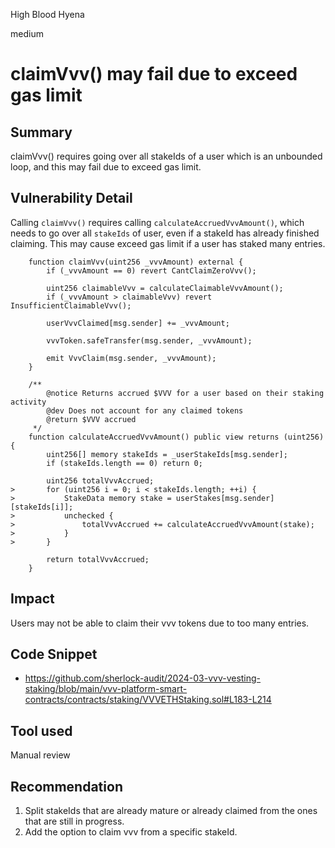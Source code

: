 High Blood Hyena

medium

# claimVvv() may fail due to exceed gas limit

## Summary

claimVvv() requires going over all stakeIds of a user which is an unbounded loop, and this may fail due to exceed gas limit.

## Vulnerability Detail

Calling `claimVvv()` requires calling `calculateAccruedVvvAmount()`, which needs to go over all `stakeIds` of user, even if a stakeId has already finished claiming. This may cause exceed gas limit if a user has staked many entries.


```solidity
    function claimVvv(uint256 _vvvAmount) external {
        if (_vvvAmount == 0) revert CantClaimZeroVvv();

        uint256 claimableVvv = calculateClaimableVvvAmount();
        if (_vvvAmount > claimableVvv) revert InsufficientClaimableVvv();

        userVvvClaimed[msg.sender] += _vvvAmount;

        vvvToken.safeTransfer(msg.sender, _vvvAmount);

        emit VvvClaim(msg.sender, _vvvAmount);
    }

    /**
        @notice Returns accrued $VVV for a user based on their staking activity
        @dev Does not account for any claimed tokens
        @return $VVV accrued
     */
    function calculateAccruedVvvAmount() public view returns (uint256) {
        uint256[] memory stakeIds = _userStakeIds[msg.sender];
        if (stakeIds.length == 0) return 0;

        uint256 totalVvvAccrued;
>       for (uint256 i = 0; i < stakeIds.length; ++i) {
>           StakeData memory stake = userStakes[msg.sender][stakeIds[i]];
>           unchecked {
>               totalVvvAccrued += calculateAccruedVvvAmount(stake);
>           }
>       }

        return totalVvvAccrued;
    }
```

## Impact

Users may not be able to claim their vvv tokens due to too many entries.

## Code Snippet

- https://github.com/sherlock-audit/2024-03-vvv-vesting-staking/blob/main/vvv-platform-smart-contracts/contracts/staking/VVVETHStaking.sol#L183-L214

## Tool used

Manual review

## Recommendation

1. Split stakeIds that are already mature or already claimed from the ones that are still in progress.
2. Add the option to claim vvv from a specific stakeId.